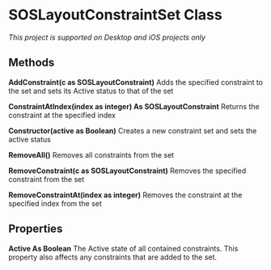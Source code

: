 # SOSLayoutConstraintSet Class
*This project is supported on Desktop and iOS projects only*

## Methods
**AddConstraint(c as SOSLayoutConstraint)**
Adds the specified constraint to the set and sets its Active status to that of the set

**ConstraintAtIndex(index as integer) As SOSLayoutConstraint**
Returns the constraint at the specified index

**Constructor(active as Boolean)**
Creates a new constraint set and sets the active status

**RemoveAll()**
Removes all constraints from the set

**RemoveConstraint(c as SOSLayoutConstraint)**
Removes the specified constraint from the set

**RemoveConstraintAt(index as integer)**
Removes the constraint at the specified index from the set

## Properties
**Active As Boolean**
The Active state of all contained constraints. This property also affects any constraints that are added to the set.

